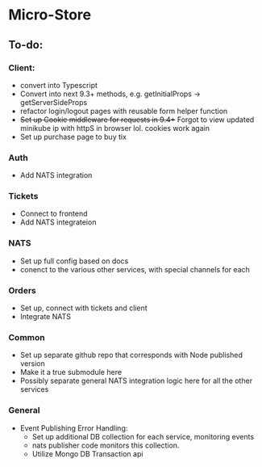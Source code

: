 # Micro-Store
## To-do:
### Client:
- convert into Typescript
- Convert into next 9.3+ methods, e.g. getInitialProps -> getServerSideProps
- refactor login/logout pages with reusable form helper function
- ~~Set up Cookie middleware for requests in 9.4+~~ Forgot to view updated minikube ip with httpS in browser lol. cookies work again
- Set up purchase page to buy tix
### Auth
- Add NATS integration
### Tickets
- Connect to frontend
- Add NATS integrateion
### NATS
- Set up full config based on docs
- conenct to the various other services, with special channels for each
### Orders
- Set up, connect with tickets and client
- Integrate NATS
### Common
- Set up separate github repo that corresponds with Node published version
- Make it a true submodule here
- Possibly separate general NATS integration logic here for all the other services
### General
- Event Publishing Error Handling:
	- Set up additional DB collection for each service, monitoring events
	- nats publisher code monitors this collection.
	- Utilize Mongo DB Transaction api
